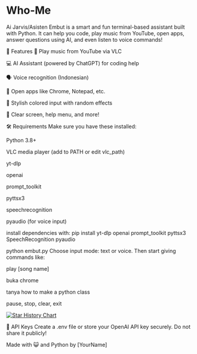 []((https://imgbox.com/4mf4R26O))

# Who-Me
Ai Jarvis/Asisten
Embut is a smart and fun terminal-based assistant built with Python.
It can help you code, play music from YouTube, open apps, answer questions using AI, and even listen to voice commands!

🚀 Features
🎵 Play music from YouTube via VLC

💻 AI Assistant (powered by ChatGPT) for coding help

🗣️ Voice recognition (Indonesian)

📂 Open apps like Chrome, Notepad, etc.

🎨 Stylish colored input with random effects

🔧 Clear screen, help menu, and more!

🛠️ Requirements
Make sure you have these installed:

Python 3.8+

VLC media player (add to PATH or edit vlc_path)

yt-dlp

openai

prompt_toolkit

pyttsx3

speechrecognition

pyaudio (for voice input)

install dependencies with:
pip install yt-dlp openai prompt_toolkit pyttsx3 SpeechRecognition pyaudio

python embut.py
Choose input mode: text or voice. Then start giving commands like:

play [song name]

buka chrome

tanya how to make a python class

pause, stop, clear, exit

[![Star History Chart](https://api.star-history.com/svg?repos=x1xhlol/system-prompts-and-models-of-ai-tools&type=Date)](https://www.star-history.com/#x1xhlol/system-prompts-and-models-of-ai-tools&Date)

🔐 API Keys
Create a .env file or store your OpenAI API key securely.
Do not share it publicly!

Made with 😺 and Python by [YourName]

